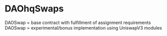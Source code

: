 # DAOhqSwaps

DAOSwap = base contract with fulfillment of assignment requirements
DAOSwap = experimental/bonus implementation using UniswapV3 modules
